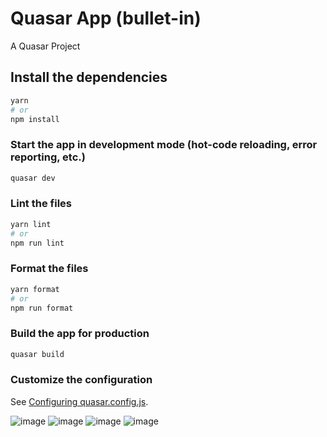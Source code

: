 # Quasar App (bullet-in)

A Quasar Project

## Install the dependencies
```bash
yarn
# or
npm install
```

### Start the app in development mode (hot-code reloading, error reporting, etc.)
```bash
quasar dev
```


### Lint the files
```bash
yarn lint
# or
npm run lint
```


### Format the files
```bash
yarn format
# or
npm run format
```



### Build the app for production

```bash
quasar build
```

### Customize the configuration
See [Configuring quasar.config.js](https://v2.quasar.dev/quasar-cli-webpack/quasar-config-js).


![image](https://user-images.githubusercontent.com/60313827/188906873-68ee3706-43df-4ef2-ad43-fbd148c67e59.png)
![image](https://user-images.githubusercontent.com/60313827/188907052-a097964b-0616-49c8-876e-b786917d8451.png)
![image](https://user-images.githubusercontent.com/60313827/188907173-6566ac13-d3ae-40bf-9848-c3a2f338e152.png)
![image](https://user-images.githubusercontent.com/60313827/188907808-0aa6bf6f-e3b7-49ee-827e-022772b756d2.png)





